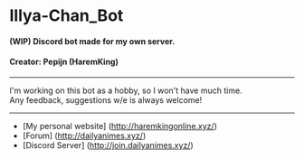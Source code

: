 # Illya-Chan_Bot
#### (WIP) Discord bot made for my own server.<br/>
#### Creator: Pepijn (HaremKing)

___

I'm working on this bot as a hobby, so I won't have much time.<br/>
Any feedback, suggestions w/e is always welcome!

___

- [My personal website] (http://haremkingonline.xyz/)
- [Forum] (http://dailyanimes.xyz/)
- [Discord Server] (http://join.dailyanimes.xyz/)
